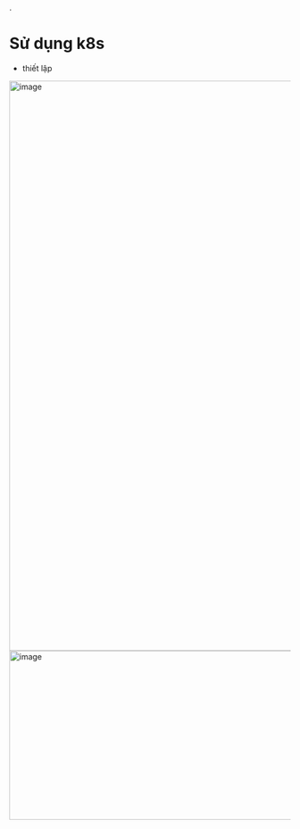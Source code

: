 .
# Sử dụng k8s
- thiết lập 
<img width="1917" height="1022" alt="image" src="https://github.com/user-attachments/assets/894831e1-aa10-45d3-9733-5efbb50e1dfe" />

<img width="1519" height="303" alt="image" src="https://github.com/user-attachments/assets/faa96b12-6efd-4e3f-b5e1-5da95eb5036f" />
